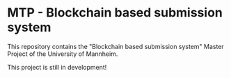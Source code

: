 # MTP - Blockchain based submission system

This repository contains the "Blockchain based submission system" Master Project of the University of Mannheim.

This project is still in development!